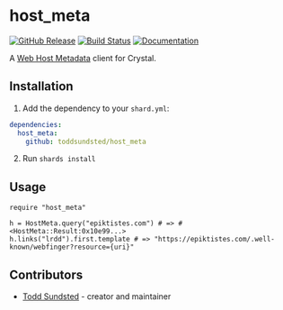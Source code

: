# host_meta

[![GitHub Release](https://img.shields.io/github/release/toddsundsted/host_meta.svg)](https://github.com/toddsundsted/host_meta/releases)
[![Build Status](https://travis-ci.org/toddsundsted/host_meta.svg?branch=main)](https://travis-ci.org/toddsundsted/host_meta)
[![Documentation](https://img.shields.io/badge/docs-available-brightgreen.svg)](https://toddsundsted.github.io/host_meta/)

A [Web Host Metadata](https://tools.ietf.org/html/rfc6415) client for
Crystal.

## Installation

1. Add the dependency to your `shard.yml`:

```yaml
dependencies:
  host_meta:
    github: toddsundsted/host_meta
```

2. Run `shards install`

## Usage

```crystal
require "host_meta"

h = HostMeta.query("epiktistes.com") # => #<HostMeta::Result:0x10e99...>
h.links("lrdd").first.template # => "https://epiktistes.com/.well-known/webfinger?resource={uri}"
```

## Contributors

- [Todd Sundsted](https://github.com/toddsundsted) - creator and maintainer
